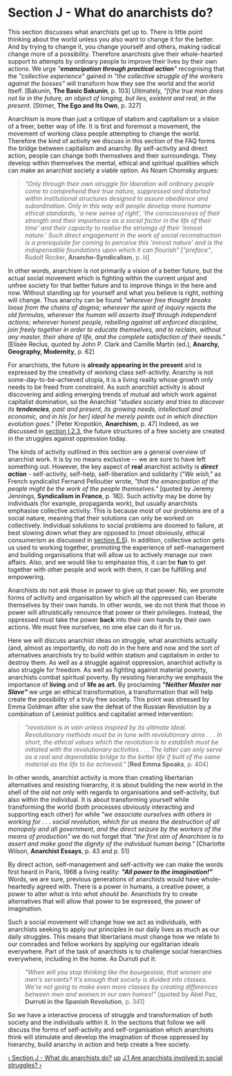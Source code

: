 # Section J - What do anarchists do?

This section discusses what anarchists get up to. There is little point
thinking about the world unless you also want to change it for the better. And
by trying to change it, you change yourself and others, making radical change
more of a possibility. Therefore anarchists give their whole-hearted support
to attempts by ordinary people to improve their lives by their own actions. We
urge _"**emancipation through practical action**"_ recognising that the
_"collective experience"_ gained in _"the collective struggle of the workers
against the bosses"_ will transform how they see the world and the world
itself. [Bakunin, **The Basic Bakunin**, p. 103] Ultimately, _"[t]he true man
does not lie in the future, an object of longing, but lies, existent and real,
in the present._ [Stirner, **The Ego and Its Own**, p. 327]

Anarchism is more than just a critique of statism and capitalism or a vision
of a freer, better way of life. It is first and foremost a movement, the
movement of working class people attempting to change the world. Therefore the
kind of activity we discuss in this section of the FAQ forms the bridge
between capitalism and anarchy. By self-activity and direct action, people can
change both themselves and their surroundings. They develop within themselves
the mental, ethical and spiritual qualities which can make an anarchist
society a viable option. As Noam Chomsky argues:

> _"Only through their own struggle for liberation will ordinary people come
to comprehend their true nature, suppressed and distorted within institutional
structures designed to assure obedience and subordination. Only in this way
will people develop more humane ethical standards, 'a new sense of right',
'the consciousness of their strength and their importance as a social factor
in the life of their time' and their capacity to realise the strivings of
their 'inmost nature.' Such direct engagement in the work of social
reconstruction is a prerequisite for coming to perceive this 'inmost nature'
and is the indispensable foundations upon which it can flourish"_
[_"preface"_, Rudolf Rocker, **Anarcho-Syndicalism**, p. iii]

In other words, anarchism is not primarily a vision of a better future, but
the actual social movement which is fighting within the current unjust and
unfree society for that better future and to improve things in the here and
now. Without standing up for yourself and what you believe is right, nothing
will change. Thus anarchy can be found _"wherever free thought breaks loose
from the chains of dogma; wherever the spirit of inquiry rejects the old
formulas, wherever the human will asserts itself through independent actions;
wherever honest people, rebelling against all enforced discipline, join freely
together in order to educate themselves, and to reclaim, without any master,
their share of life, and the complete satisfaction of their needs."_ [Elisée
Reclus, quoted by John P. Clark and Camille Martin (ed.), **Anarchy,
Geography, Modernity**, p. 62]

For anarchists, the future is **already appearing in the present** and is
expressed by the creativity of working class self-activity. Anarchy is not
some-day-to-be-achieved utopia, it is a living reality whose growth only needs
to be freed from constraint. As such anarchist activity is about discovering
and aiding emerging trends of mutual aid which work against capitalist
domination, so the Anarchist _"studies society and tries to discover its
**tendencies**, past and present, its growing needs, intellectual and
economic, and in his [or her] ideal he merely points out in which direction
evolution goes."_ [Peter Kropotkin, **Anarchism**, p. 47] Indeed, as we
discussed in [section I.2.3](secI2.html#seci23), the future structures of a
free society are created in the struggles against oppression today.

The kinds of activity outlined in this section are a general overview of
anarchist work. It is by no means exclusive -- we are sure to have left
something out. However, the key aspect of **real** anarchist activity is
**_direct action_** \- self-activity, self-help, self-liberation and
solidarity (_"We wish,"_ as French syndicalist Fernand Pelloutier wrote,
_"that the emancipation of the people might be the work of the people
themselves."_ [quoted by Jeremy Jennings, **Syndicalism in France**, p. 18]).
Such activity may be done by individuals (for example, propaganda work), but
usually anarchists emphasise collective activity. This is because most of our
problems are of a social nature, meaning that their solutions can only be
worked on collectively. Individual solutions to social problems are doomed to
failure, at best slowing down what they are opposed to (most obviously,
ethical consumerism as discussed in [section E.5](secE5.html)). In addition,
collective action gets us used to working together, promoting the experience
of self-management and building organisations that will allow us to actively
manage our own affairs. Also, and we would like to emphasise this, it can be
**fun** to get together with other people and work with them, it can be
fulfilling and empowering.

Anarchists do not ask those in power to give up that power. No, we promote
forms of activity and organisation by which all the oppressed can liberate
themselves by their own hands. In other words, we do not think that those in
power will altruistically renounce that power or their privileges. Instead,
the oppressed must take the power **back** into their own hands by their own
actions. We must free ourselves, no one else can do it for us.

Here we will discuss anarchist ideas on struggle, what anarchists actually
(and, almost as importantly, do not) do in the here and now and the sort of
alternatives anarchists try to build within statism and capitalism in order to
destroy them. As well as a struggle against oppression, anarchist activity is
also struggle for freedom. As well as fighting against material poverty,
anarchists combat spiritual poverty. By resisting hierarchy we emphasis the
importance of **living** and of **life as art.** By proclaiming **_"Neither
Master nor Slave"_** we urge an ethical transformation, a transformation that
will help create the possibility of a truly free society. This point was
stressed by Emma Goldman after she saw the defeat of the Russian Revolution by
a combination of Leninist politics and capitalist armed intervention:

> _"revolution is in vain unless inspired by its ultimate ideal. Revolutionary
methods must be in tune with revolutionary aims . . . In short, the ethical
values which the revolution is to establish must be initiated with the
revolutionary activities . . . The latter can only serve as a real and
dependable bridge to the better life if built of the same material as the life
to be achieved."_ [**Red Emma Speaks**, p. 404]

In other words, anarchist activity is more than creating libertarian
alternatives and resisting hierarchy, it is about building the new world in
the shell of the old not only with regards to organisations and self-activity,
but also within the individual. It is about transforming yourself while
transforming the world (both processes obviously interacting and supporting
each other) for while _"we associate ourselves with others in working for . .
. social revolution, which for us means the destruction of all monopoly and
all government, and the direct seizure by the workers of the means of
production"_ we do not forget that _"the first aim of Anarchism is to assert
and make good the dignity of the individual human being."_ [Charlotte Wilson,
**Anarchist Essays**, p. 43 and p. 51]

By direct action, self-management and self-activity we can make the words
first heard in Paris, 1968 a living reality: **_"All power to the
imagination!"_** Words, we are sure, previous generations of anarchists would
have whole-heartedly agreed with. There is a power in humans, a creative
power, a power to alter _what is_ into _what should be_. Anarchists try to
create alternatives that will allow that power to be expressed, the power of
imagination.

Such a social movement will change how we act as individuals, with anarchists
seeking to apply our principles in our daily lives as much as our daily
struggles. This means that libertarians must change how we relate to our
comrades and fellow workers by applying our egalitarian ideals everywhere.
Part of the task of anarchists is to challenge social hierarchies everywhere,
including in the home. As Durruti put it:

> _"When will you stop thinking like the bourgeoisie, that women are men's
servants? It's enough that society is divided into classes. We're not going to
make even more classes by creating differences between men and women in our
own homes!"_ [quoted by Abel Paz, **Durruti in the Spanish Revolution**, p.
341]

So we have a interactive process of struggle and transformation of both
society and the individuals within it. In the sections that follow we will
discuss the forms of self-activity and self-organisation which anarchists
think will stimulate and develop the imagination of those oppressed by
hierarchy, build anarchy in action and help create a free society.

[‹ Section J - What do anarchists do?](/afaq/secJcon.html "Go to previous
page" ) [up](/afaq/secJcon.html "Go to parent page" ) [J.1 Are anarchists
involved in social struggles? ›](/afaq/secJ1.html "Go to next page" )

